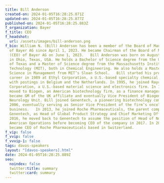 ```yaml
---
title: Bill Anderson
created-on: 2024-01-05T16:28:25.871Z
updated-on: 2024-01-05T16:28:25.877Z
published-on: 2024-01-05T16:28:25.883Z
f_organization: Bayer
f_title: CEO
f_headshot:
  url: /assets/images/bill-anderson.png
f_bio: William N. (Bill) Anderson has been a member of the Board of Management
  of Bayer AG since April 1, 2023. He became Chairman of the Board of Management
  (CEO) of Bayer AG on June 1, 2023.   Bill Anderson was born on August 23, 1966
  in Ohio, Texas, USA. He holds a Bachelor of Science degree from the University
  of Texas and a Master of Science degree from the Massachusetts Institute of
  Technology (MIT), both in Chemical Engineering. He also holds a Master of
  Science in Management from MIT’s Sloan School.   Bill started his professional
  career in 1989 at Ethyl Corporation, a U.S.-based specialty chemical company,
  with postings in Belgium and the Netherlands. In 1995, he joined Raychem
  Corporation, a U.S.-based material science and electronics firm. In 1997, Bill
  moved to Biogen, an American biotechnology firm, as a finance manager. He then
  became GM of the UK affiliate and eventually Vice President of Biogen’s
  Neurology Unit. Bill joined Genentech, a pioneering biotechnology company, in
  2006, eventually serving as Senior Vice President of the firm’s oncology
  business.   In 2013, he joined Roche Pharmaceuticals, the parent company of
  Genentech, as Head of Global Product Strategy and Chief Marketing Officer. In
  2016, he moved back to Genentech to assume the position of Head of North
  American Operations before becoming CEO of the company in 2017. In 2019, Bill
  became CEO of Roche Pharmaceuticals based in Switzerland.
f_vip: false
f_vvip: false
f_vvvip-1: false
tags: davos-speakers
layout: "[davos-speakers].html"
date: 2024-01-05T16:28:25.889Z
seo:
  noindex: false
  twitter:title: summary
  twitter:card: summary
---
```

